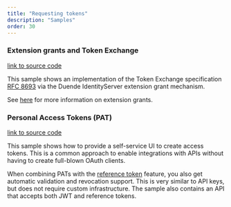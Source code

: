 ```yaml
---
title: "Requesting tokens"
description: "Samples"
order: 30
---
```


### Extension grants and Token Exchange
[link to source code](https://github.com/DuendeSoftware/Samples/tree/main/IdentityServer/v6/TokenExchange)

This sample shows an implementation of the Token Exchange specification [RFC 8693](https://tools.ietf.org/html/rfc8693) via the Duende IdentityServer extension grant mechanism.

See [here](../tokens/extension_grants) for more information on extension grants.


### Personal Access Tokens (PAT)
[link to source code](https://github.com/DuendeSoftware/Samples/tree/main/IdentityServer/v6/PAT)

This sample shows how to provide a self-service UI to create access tokens. This is a common approach to enable integrations with APIs without having to create full-blown OAuth clients.

When combining PATs with the [reference token](../tokens/reference) feature, you also get automatic validation and revocation support. This is very similar to API keys, but does not require custom infrastructure. The sample also contains an API that accepts both JWT and reference tokens.
